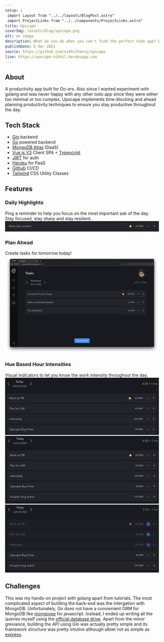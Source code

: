 ```yaml
---
setup: |
 import Layout from "../../layouts/BlogPost.astro"
 import ProjectLinks from "../../components/ProjectLinks.astro"
title: Upscape
coverImg: /assets/blog/upscape.png
alt: an image
description: What do you do when you can't find the perfect todo app? Build one yourself!
publishDate: 5 Dec 2021
source: https://github.com/nikhilhenry/upscape
live: https://upscape-nikhil.herokuapp.com
---
```

<div class="not-prose">
<ProjectLinks source={frontmatter.source} live={frontmatter.live}></ProjectLinks>
</div>

## About
A productivity app built for *Do-ers*. Also since I wanted experiment with golang and was never happy with any other 
todo app since they were either too minimal or too complex. Upscape implements time-blocking and ahead planning productivity techniques to ensure you stay productive throughout the day. 

## Tech Stack
- [Gin](https://gin-gonic.com/) backend
- [Go](https://golang.org) powered backend
- [MongoDB Atlas](https://cloud.mongodb.com/v2/5ea9386c468f9c5f315a6535#metrics/replicaSet/5ec2597012bfec1f1f998f60/explorer) (DaaS)
- [Vue.js V3](https://v3.vuejs.org/) Client SPA + [Typescript](https://www.typescriptlang.org/)
- [JWT](jwt.io) for auth
- [Heroku](https://dashboard.heroku.com/apps/carenikhil) for PaaS
- [Github](https://github.com/nikhilhenry/) CI/CD
- [Tailwind](https://tailwind.com) CSS Utility Classes
## Features
### Daily Highlights
Ping a reminder to help you focus on the most important ask of the day. Stay focused, stay sharp and stay resilient.
![Daily Highlight](../../../public/assets/blog/upscape-1.png)

### Plan Ahead

Create tasks for tomorrow today!
![Tomorrow Tasks](../../../public/assets/blog/upscape-5.png)

### Hue Based Hour Intensities
Visual indicators to let you know the work intensity throughout the day.
![medium intensity](../../../public/assets/blog/upscape-2.png)
![max intensity](../../../public/assets/blog/upscape-3.png)
![normal intensity](../../../public/assets/blog/upscape-4.png)

## Challenges

This was my hands-on project with golang apart from tutorials. The most complicated aspect of building the back-end was the intergation with MongoDB. Unfortunately, Go does not have a convienient ORM for MongoDB like [mongoose](https://mongoosejs.com/docs/) for javascript. Instead, I ended up writing all the queries myself using the [official database drive](https://www.mongodb.com/docs/drivers/go/current/). Apart from the minor greviance, building the API using Gin was actually pretty simple and its framework structure was pretty intutive although albiet not as simple as [express](https://expressjs.com/).




